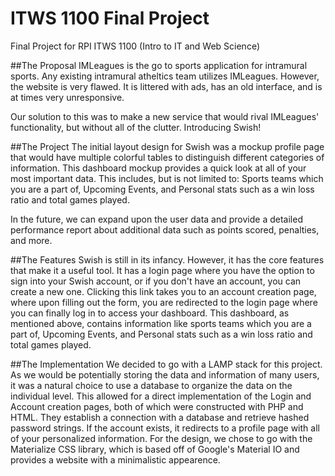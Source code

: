 # ITWS 1100 Final Project
Final Project for RPI ITWS 1100 (Intro to IT and Web Science)

##The Proposal
IMLeagues is the go to sports application for intramural sports. Any existing intramural atheltics team utilizes IMLeagues. However, the website is very flawed. It is littered with ads, has an old interface, and is at times very unresponsive.

Our solution to this was to make a new service that would rival IMLeagues' functionality, but without all of the clutter. Introducing Swish!

##The Project
The initial layout design for Swish was a mockup profile page that would have multiple colorful tables to distinguish different categories of information. This dashboard mockup provides a quick look at all of your most important data. This includes, but is not limited to: Sports teams which you are a part of, Upcoming Events, and Personal stats such as a win loss ratio and total games played.

In the future, we can expand upon the user data and provide a detailed performance report about additional data such as points scored, penalties, and more.

##The Features
Swish is still in its infancy. However, it has the core features that make it a useful tool. It has a login page where you have the option to sign into your Swish account, or if you don't have an account, you can create a new one. Clicking this link takes you to an account creation page, where upon filling out the form, you are redirected to the login page where you can finally log in to access your dashboard. This dashboard, as mentioned above, contains information like sports teams which you are a part of, Upcoming Events, and Personal stats such as a win loss ratio and total games played.

##The Implementation
We decided to go with a LAMP stack for this project. As we would be potentially storing the data and information of many users, it was a natural choice to use a database to organize the data on the individual level. This allowed for a direct implementation of the Login and Account creation pages, both of which were constructed with PHP and HTML. They establish a connection with a database and retrieve hashed password strings. If the account exists, it redirects to a profile page with all of your personalized information. For the design, we chose to go with the Materialize CSS library, which is based off of Google's Material IO and provides a website with a minimalistic appearence.